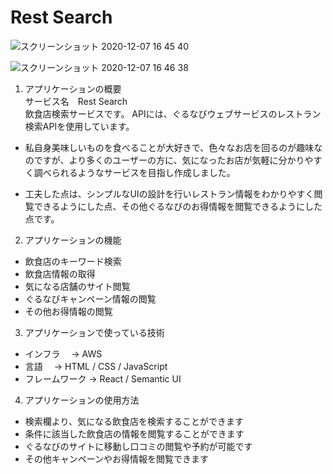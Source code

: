 # Rest Search
![スクリーンショット 2020-12-07 16 45 40](https://user-images.githubusercontent.com/63440102/101323405-f8d1e380-38ab-11eb-924a-582253269354.png)

![スクリーンショット 2020-12-07 16 46 38](https://user-images.githubusercontent.com/63440102/101323502-2323a100-38ac-11eb-821f-0028a3c99719.png)


1. アプリケーションの概要  
サービス名　Rest Search  
飲食店検索サービスです。 APIには、ぐるなびウェブサービスのレストラン検索APIを使用しています。  

* 私自身美味しいものを食べることが大好きで、色々なお店を回るのが趣味なのですが、より多くのユーザーの方に、気になったお店が気軽に分かりやすく調べられるようなサービスを目指し作成しました。  

* 工夫した点は、シンプルなUIの設計を行いレストラン情報をわかりやすく閲覧できるようにした点、その他ぐるなびのお得情報を閲覧できるようにした点です。

  

2. アプリケーションの機能
* 飲食店のキーワード検索
* 飲食店情報の取得
* 気になる店舗のサイト閲覧
* ぐるなびキャンペーン情報の閲覧
* その他お得情報の閲覧

  

3. アプリケーションで使っている技術
* インフラ　      →   AWS
* 言語　          →   HTML / CSS / JavaScript 
* フレームワーク  →   React / Semantic UI

  
  
4. アプリケーションの使用方法
* 検索欄より、気になる飲食店を検索することができます
* 条件に該当した飲食店の情報を閲覧することができます
* ぐるなびのサイトに移動し口コミの閲覧や予約が可能です
* その他キャンペーンやお得情報を閲覧できます